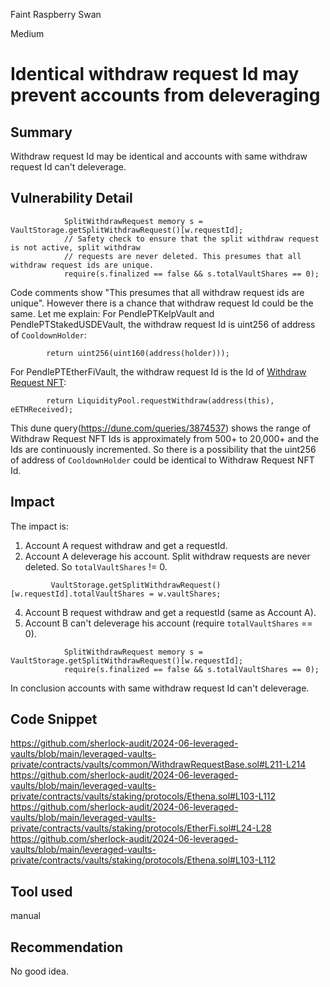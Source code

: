 Faint Raspberry Swan

Medium

# Identical withdraw request Id may prevent accounts from deleveraging

## Summary
Withdraw request Id may be identical and accounts with same withdraw request Id can't deleverage.
## Vulnerability Detail
```solidity
            SplitWithdrawRequest memory s = VaultStorage.getSplitWithdrawRequest()[w.requestId];
            // Safety check to ensure that the split withdraw request is not active, split withdraw
            // requests are never deleted. This presumes that all withdraw request ids are unique.
            require(s.finalized == false && s.totalVaultShares == 0);
```
Code comments show "This presumes that all withdraw request ids are unique".  However there is a chance that withdraw request Id could be the same. Let me explain:
For PendlePTKelpVault and PendlePTStakedUSDEVault, the withdraw request Id is uint256 of address of `CooldownHolder`:
```solidity
        return uint256(uint160(address(holder)));
```
For PendlePTEtherFiVault, the withdraw request Id is the Id of [Withdraw Request NFT](https://etherscan.io/token/0x7d5706f6ef3f89b3951e23e557cdfbc3239d4e2c):
```solidity
        return LiquidityPool.requestWithdraw(address(this), eETHReceived);
```
This dune query(https://dune.com/queries/3874537) shows the range of Withdraw Request NFT Ids is approximately from 500+ to 20,000+ and the Ids are continuously incremented.
So there is a possibility that the uint256 of address of `CooldownHolder` could be identical to Withdraw Request NFT Id.
## Impact
The impact is:
1. Account A request withdraw and get a requestId.
2. Account A deleverage his account. Split withdraw requests are never deleted. So `totalVaultShares` != 0.
```solidity
         VaultStorage.getSplitWithdrawRequest()[w.requestId].totalVaultShares = w.vaultShares;
```
4. Account B request withdraw and get a requestId (same as Account A).
5. Account B can't deleverage his account (require `totalVaultShares` == 0).
```solidity
            SplitWithdrawRequest memory s = VaultStorage.getSplitWithdrawRequest()[w.requestId];
            require(s.finalized == false && s.totalVaultShares == 0);
```
In conclusion accounts with same withdraw request Id can't deleverage.
## Code Snippet
https://github.com/sherlock-audit/2024-06-leveraged-vaults/blob/main/leveraged-vaults-private/contracts/vaults/common/WithdrawRequestBase.sol#L211-L214
https://github.com/sherlock-audit/2024-06-leveraged-vaults/blob/main/leveraged-vaults-private/contracts/vaults/staking/protocols/Ethena.sol#L103-L112
https://github.com/sherlock-audit/2024-06-leveraged-vaults/blob/main/leveraged-vaults-private/contracts/vaults/staking/protocols/EtherFi.sol#L24-L28
https://github.com/sherlock-audit/2024-06-leveraged-vaults/blob/main/leveraged-vaults-private/contracts/vaults/staking/protocols/Ethena.sol#L103-L112
## Tool used
manual
## Recommendation
No good idea.